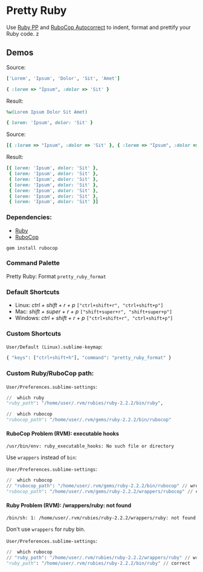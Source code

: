 # Pretty Ruby

Use [Ruby PP](http://ruby-doc.org/stdlib-2.0/libdoc/pp/rdoc/PP.html) and [RuboCop Autocorrect](https://github.com/bbatsov/rubocop#autocorrect) to indent, format and prettify your Ruby code.
z
## Demos
Source:
```ruby
['Lorem', 'Ipsum', 'Dolor', 'Sit', 'Amet']

{ :lorem => "Ipsum", :dolor => 'Sit' }
```
Result:
```ruby
%w(Lorem Ipsum Dolor Sit Amet)

{ lorem: 'Ipsum', dolor: 'Sit' }
```
Source:
```ruby
[{ :lorem => "Ipsum", :dolor => 'Sit' }, { :lorem => "Ipsum", :dolor => 'Sit' }, { :lorem => "Ipsum", :dolor => 'Sit' }, { :lorem => "Ipsum", :dolor => 'Sit' }, { :lorem => "Ipsum", :dolor => 'Sit' }, { :lorem => "Ipsum", :dolor => 'Sit' }, { :lorem => "Ipsum", :dolor => 'Sit' }]
```
Result:
```ruby
[{ lorem: 'Ipsum', dolor: 'Sit' },
 { lorem: 'Ipsum', dolor: 'Sit' },
 { lorem: 'Ipsum', dolor: 'Sit' },
 { lorem: 'Ipsum', dolor: 'Sit' },
 { lorem: 'Ipsum', dolor: 'Sit' },
 { lorem: 'Ipsum', dolor: 'Sit' },
 { lorem: 'Ipsum', dolor: 'Sit' }]
```

### Dependencies:

* [Ruby](https://www.ruby-lang.org/)
* [RuboCop](https://github.com/bbatsov/rubocop)

`gem install rubocop`

### Command Palette

Pretty Ruby: Format `pretty_ruby_format`

### Default Shortcuts

* Linux: _ctrl + shift + r + p_ `["ctrl+shift+r", "ctrl+shift+p"]`
* Mac: _shift + super + r + p_ `["shift+super+r", "shift+super+p"]`
* Windows: _ctrl + shift + r + p_ `["ctrl+shift+r", "ctrl+shift+p"]`

### Custom Shortcuts
`User/Default (Linux).sublime-keymap`:
```python
{ "keys": ["ctrl+shift+h"], "command": "pretty_ruby_format" }
```

### Custom Ruby/RuboCop path:
`User/Preferences.sublime-settings`:
```python
//  which ruby
"ruby_path": "/home/user/.rvm/rubies/ruby-2.2.2/bin/ruby",

//  which rubocop
"rubocop_path": "/home/user/.rvm/gems/ruby-2.2.2/bin/rubocop"
```

#### RuboCop Problem (RVM): executable hooks
`/usr/bin/env: ruby_executable_hooks: No such file or directory`

Use `wrappers` instead of `bin`:

`User/Preferences.sublime-settings`:
```python
//  which rubocop
// "rubocop_path": "/home/user/.rvm/gems/ruby-2.2.2/bin/rubocop" // wrong
"rubocop_path": "/home/user/.rvm/gems/ruby-2.2.2/wrappers/rubocop" // correct
```

#### Ruby Problem (RVM): /wrappers/ruby: not found
`/bin/sh: 1: /home/user/.rvm/rubies/ruby-2.2.2/wrappers/ruby: not found`

Don't use `wrappers` for ruby bin.

`User/Preferences.sublime-settings`:
```python
//  which rubocop
// "ruby_path": "/home/user/.rvm/rubies/ruby-2.2.2/wrappers/ruby" // wrong
"ruby_path": "/home/user/.rvm/rubies/ruby-2.2.2/bin/ruby" // correct
```
